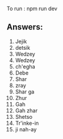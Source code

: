 To run : npm run dev


## Answers: 
1. Jejik
2. detsik
3. Wedzey
4. Wedzey
5. ch'egha
6. Debe
7. Shar
8. zray
9. Shar ga
10. Zhur
11. Gah
12. Gah zhar
13. Shetso
14. Tr'inke-in
15. ji nah-ay
    
